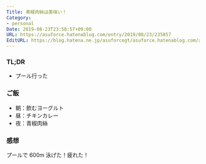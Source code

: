 ```yaml
---
Title: 青椒肉絲は美味い！
Category:
- personal
Date: 2019-08-23T23:58:57+09:00
URL: https://asuforce.hatenablog.com/entry/2019/08/23/235857
EditURL: https://blog.hatena.ne.jp/asuforcegt/asuforce.hatenablog.com/atom/entry/26006613403457416
---
```


### TL;DR

- プール行った

### ご飯

- 朝：飲むヨーグルト
- 昼：チキンカレー
- 夜：青椒肉絲

###  感想

プールで 600m 泳げた！疲れた！
